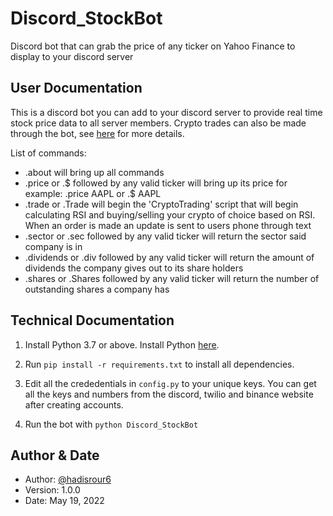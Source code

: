 # Discord_StockBot
Discord bot that can grab the price of any ticker on Yahoo Finance to display to your discord server 

## User Documentation 
This is a discord bot you can add to your discord server to provide real time stock price data to all server members. 
Crypto trades can also be made through the bot, see [here]([url](https://github.com/hadisrour6/TA-Trading-Bot)) for more details.

List of commands:
- .about  will bring up all commands
- .price or .$ followed by any valid ticker will bring up its price for example: .price AAPL or .$ AAPL
- .trade or .Trade will begin the 'CryptoTrading' script that will begin calculating RSI and buying/selling your crypto of choice based on RSI. When an order is made an update is sent to users phone through text 
- .sector or .sec followed by any valid ticker will return the sector said company is in
- .dividends or .div followed by any valid ticker will return the amount of dividends the company gives out to its share holders
- .shares or .Shares followed by any valid ticker will return the number of outstanding shares a company has 

## Technical Documentation 
  1. Install Python 3.7 or above. Install Python [here](https://www.python.org/).  

  2. Run ```pip install -r requirements.txt``` to install all dependencies.

  3. Edit all the crededentials in ```config.py``` to your unique keys. You can get all the keys and numbers from the discord, twilio and binance website after creating        accounts.
 
  4. Run the bot with  ```python Discord_StockBot```
 
 ## Author & Date 
- Author: [@hadisrour6](https://www.github.com/hadisrour6)
- Version: 1.0.0 
- Date: May 19, 2022 
